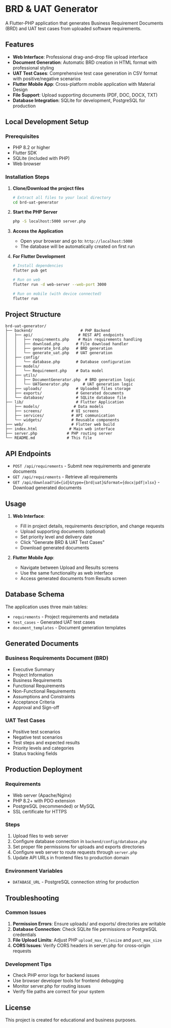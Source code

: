 # BRD & UAT Generator

A Flutter-PHP application that generates Business Requirement Documents (BRD) and UAT test cases from uploaded software requirements.

## Features

- **Web Interface**: Professional drag-and-drop file upload interface
- **Document Generation**: Automatic BRD creation in HTML format with professional styling
- **UAT Test Cases**: Comprehensive test case generation in CSV format with positive/negative scenarios
- **Flutter Mobile App**: Cross-platform mobile application with Material Design
- **File Support**: Upload supporting documents (PDF, DOC, DOCX, TXT)
- **Database Integration**: SQLite for development, PostgreSQL for production

## Local Development Setup

### Prerequisites

- PHP 8.2 or higher
- Flutter SDK
- SQLite (included with PHP)
- Web browser

### Installation Steps

1. **Clone/Download the project files**
   ```bash
   # Extract all files to your local directory
   cd brd-uat-generator
   ```

2. **Start the PHP Server**
   ```bash
   php -S localhost:5000 server.php
   ```

3. **Access the Application**
   - Open your browser and go to: `http://localhost:5000`
   - The database will be automatically created on first run

4. **For Flutter Development**
   ```bash
   # Install dependencies
   flutter pub get
   
   # Run on web
   flutter run -d web-server --web-port 3000
   
   # Run on mobile (with device connected)
   flutter run
   ```

## Project Structure

```
brd-uat-generator/
├── backend/                     # PHP Backend
│   ├── api/                    # REST API endpoints
│   │   ├── requirements.php    # Main requirements handling
│   │   ├── download.php       # File download handler
│   │   ├── generate_brd.php   # BRD generation
│   │   └── generate_uat.php   # UAT generation
│   ├── config/                
│   │   └── database.php       # Database configuration
│   ├── models/                
│   │   └── Requirement.php    # Data model
│   ├── utils/                 
│   │   ├── DocumentGenerator.php  # BRD generation logic
│   │   └── UATGenerator.php      # UAT generation logic
│   ├── uploads/               # Uploaded files storage
│   ├── exports/               # Generated documents
│   └── database/              # SQLite database file
├── lib/                       # Flutter Application
│   ├── models/               # Data models
│   ├── screens/             # UI screens
│   ├── services/            # API communication
│   └── widgets/             # Reusable components
├── web/                     # Flutter web build
├── index.html              # Main web interface
├── server.php             # PHP routing server
└── README.md              # This file
```

## API Endpoints

- `POST /api/requirements` - Submit new requirements and generate documents
- `GET /api/requirements` - Retrieve all requirements
- `GET /api/download?id={id}&type={brd|uat}&format={docx|pdf|xlsx}` - Download generated documents

## Usage

1. **Web Interface**:
   - Fill in project details, requirements description, and change requests
   - Upload supporting documents (optional)
   - Set priority level and delivery date
   - Click "Generate BRD & UAT Test Cases"
   - Download generated documents

2. **Flutter Mobile App**:
   - Navigate between Upload and Results screens
   - Use the same functionality as web interface
   - Access generated documents from Results screen

## Database Schema

The application uses three main tables:
- `requirements` - Project requirements and metadata
- `test_cases` - Generated UAT test cases
- `document_templates` - Document generation templates

## Generated Documents

### Business Requirements Document (BRD)
- Executive Summary
- Project Information
- Business Requirements
- Functional Requirements
- Non-Functional Requirements
- Assumptions and Constraints
- Acceptance Criteria
- Approval and Sign-off

### UAT Test Cases
- Positive test scenarios
- Negative test scenarios
- Test steps and expected results
- Priority levels and categories
- Status tracking fields

## Production Deployment

### Requirements
- Web server (Apache/Nginx)
- PHP 8.2+ with PDO extension
- PostgreSQL (recommended) or MySQL
- SSL certificate for HTTPS

### Steps
1. Upload files to web server
2. Configure database connection in `backend/config/database.php`
3. Set proper file permissions for uploads and exports directories
4. Configure web server to route requests through `server.php`
5. Update API URLs in frontend files to production domain

### Environment Variables
- `DATABASE_URL` - PostgreSQL connection string for production

## Troubleshooting

### Common Issues
1. **Permission Errors**: Ensure uploads/ and exports/ directories are writable
2. **Database Connection**: Check SQLite file permissions or PostgreSQL credentials
3. **File Upload Limits**: Adjust PHP `upload_max_filesize` and `post_max_size`
4. **CORS Issues**: Verify CORS headers in server.php for cross-origin requests

### Development Tips
- Check PHP error logs for backend issues
- Use browser developer tools for frontend debugging
- Monitor server.php for routing issues
- Verify file paths are correct for your system

## License

This project is created for educational and business purposes.